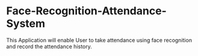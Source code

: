 # Face-Recognition-Attendance-System
This Application will enable User to take attendance using face recognition and record the attendance history.

